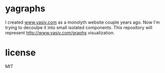 # yagraphs

I created www.yasiv.com as a monolyth website couple years ago. Now I'm trying to decoulpe it into small isolated components. This repository will represent http://www.yasiv.com/graphs visualization.

# license

MIT
